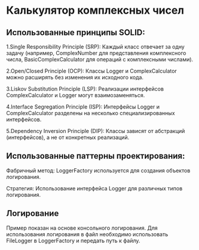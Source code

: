 # Калькулятор комплексных чисел
## Использованные принципы SOLID:
1.Single Responsibility Principle (SRP): Каждый класс отвечает за одну задачу (например, ComplexNumber для представления комплексного числа, BasicComplexCalculator для операций с комплексными числами).

2.Open/Closed Principle (OCP): Классы Logger и ComplexCalculator можно расширять без изменения их исходного кода.

3.Liskov Substitution Principle (LSP): Реализации интерфейсов ComplexCalculator и Logger могут взаимозаменяться.

4.Interface Segregation Principle (ISP): Интерфейсы Logger и ComplexCalculator разделены на несколько специализированных интерфейсов.

5.Dependency Inversion Principle (DIP): Классы зависят от абстракций (интерфейсов), а не от конкретных реализаций.

## Использованные паттерны проектирования:

Фабричный метод: LoggerFactory используется для создания объектов логирования.

Стратегия: Использование интерфейса Logger для различных типов логирования.

## Логирование
Пример показан на основе консольного логирования. Для использования логирования в файл необходимо использовать FileLogger в LoggerFactory и передать путь к файлу.

